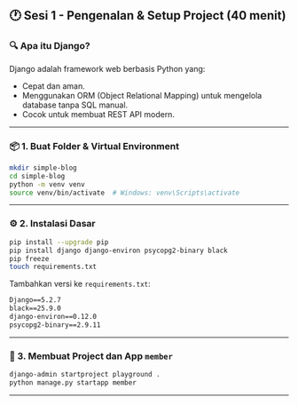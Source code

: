 ## 🕐 Sesi 1 - Pengenalan & Setup Project (40 menit)

### 🔍 Apa itu Django?

Django adalah framework web berbasis Python yang:

- Cepat dan aman.
- Menggunakan ORM (Object Relational Mapping) untuk mengelola database tanpa SQL manual.
- Cocok untuk membuat REST API modern.

---

### 📦 1. Buat Folder & Virtual Environment

```bash
mkdir simple-blog
cd simple-blog
python -m venv venv
source venv/bin/activate  # Windows: venv\Scripts\activate
```

---

### ⚙️ 2. Instalasi Dasar

```bash
pip install --upgrade pip
pip install django django-environ psycopg2-binary black
pip freeze
touch requirements.txt
```

Tambahkan versi ke `requirements.txt`:

```txt
Django==5.2.7
black==25.9.0
django-environ==0.12.0
psycopg2-binary==2.9.11
```

---

### 🧱 3. Membuat Project dan App `member`

```bash
django-admin startproject playground .
python manage.py startapp member
```

---
